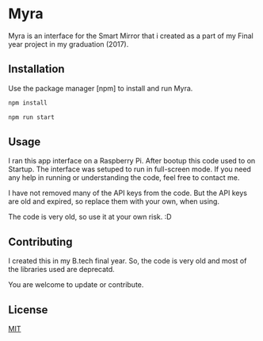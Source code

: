 # Myra

Myra is an interface for the Smart Mirror that i created as a part of my Final year project in my graduation (2017).

## Installation

Use the package manager [npm] to install and run Myra.

```bash
npm install
```

```bash
npm run start
```

## Usage

I ran this app interface on a Raspberry Pi. After bootup this code used to on Startup. The interface was setuped to run in full-screen mode. If you need any help in running or understanding the code, feel free to contact me.

I have not removed many of the API keys from the code. But the API keys are old and expired, so replace them with your own, when using.

The code is very old, so use it at your own risk. :D

## Contributing

I created this in my B.tech final year. So, the code is very old and most of the libraries used are deprecatd.

You are welcome to update or contribute.

## License

[MIT](https://choosealicense.com/licenses/mit/)
